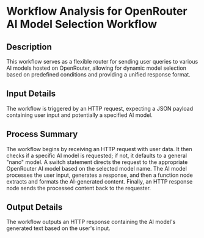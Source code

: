 # Workflow Analysis for OpenRouter AI Model Selection Workflow

## Description
This workflow serves as a flexible router for sending user queries to various AI models hosted on OpenRouter, allowing for dynamic model selection based on predefined conditions and providing a unified response format.

## Input Details
The workflow is triggered by an HTTP request, expecting a JSON payload containing user input and potentially a specified AI model.

## Process Summary
The workflow begins by receiving an HTTP request with user data. It then checks if a specific AI model is requested; if not, it defaults to a general "nano" model. A switch statement directs the request to the appropriate OpenRouter AI model based on the selected model name. The AI model processes the user input, generates a response, and then a function node extracts and formats the AI-generated content. Finally, an HTTP response node sends the processed content back to the requester.

## Output Details
The workflow outputs an HTTP response containing the AI model's generated text based on the user's input.
